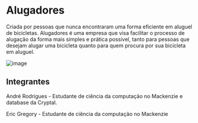 # Alugadores
Criada por pessoas que nunca encontraram uma forma eficiente em aluguel de bicicletas. Alugadores é uma empresa que visa facilitar o processo de alugação da forma mais simples e prática possivel, tanto para pessoas que desejam alugar uma bicicleta quanto para quem procura por sua bicicleta em aluguel.

![image](https://i.ibb.co/tLKwMV3/Alugadores-Flowchart.png)

## Integrantes
André Rodrigues - Estudante de ciência da computação no Mackenzie e database da Cryptal.

Eric Gregory - Estudante de ciência da computação no Mackenzie
